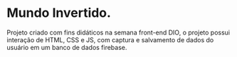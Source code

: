 # Mundo Invertido.

Projeto criado com fins didáticos na semana front-end DIO, o projeto possui interação de HTML, CSS e JS, 
com captura e salvamento de dados do usuário em um banco de dados firebase.
